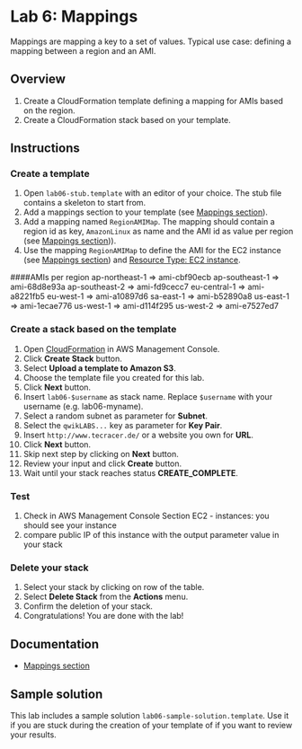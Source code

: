 # Lab 6: Mappings

Mappings are mapping a key to a set of values. Typical use case: defining a mapping between a region and an AMI.

## Overview
1. Create a CloudFormation template defining a mapping for AMIs based on the region.
1. Create a CloudFormation stack based on your template.

## Instructions

### Create a template
1. Open ``lab06-stub.template`` with an editor of your choice. The stub file contains a skeleton to start from.
1. Add a mappings section to your template (see [Mappings section](http://docs.aws.amazon.com/AWSCloudFormation/latest/UserGuide/mappings-section-structure.html)).
1. Add a mapping named ``RegionAMIMap``. The mapping should contain a region id as key, ``AmazonLinux`` as name and the AMI id as value per region (see [Mappings section](http://docs.aws.amazon.com/AWSCloudFormation/latest/UserGuide/mappings-section-structure.html))).
1. Use the mapping ``RegionAMIMap`` to define the AMI for the EC2 instance (see [Mappings section](http://docs.aws.amazon.com/AWSCloudFormation/latest/UserGuide/mappings-section-structure.html)) and [Resource Type: EC2 instance](http://docs.aws.amazon.com/AWSCloudFormation/latest/UserGuide/aws-properties-ec2-instance.html).

####AMIs per region
ap-northeast-1 => ami-cbf90ecb
ap-southeast-1 => ami-68d8e93a
ap-southeast-2 => ami-fd9cecc7
eu-central-1 => ami-a8221fb5
eu-west-1 => ami-a10897d6
sa-east-1 => ami-b52890a8
us-east-1 => ami-1ecae776
us-west-1 => ami-d114f295
us-west-2 => ami-e7527ed7

### Create a stack based on the template
1. Open [CloudFormation](https://console.aws.amazon.com/cloudformation) in AWS Management Console.
1. Click **Create Stack** button.
1. Select **Upload a template to Amazon S3**.
1. Choose the template file you created for this lab.
1. Click **Next** button.
1. Insert ``lab06-$username`` as stack name. Replace ``$username`` with your username (e.g. lab06-myname).
1. Select a random subnet as parameter for **Subnet**.
1. Select the ``qwikLABS...`` key as parameter for **Key Pair**.
1. Insert ``http://www.tecracer.de/`` or a website you own for **URL**.
1. Click **Next** button.
1. Skip next step by clicking on **Next** button.
1. Review your input and click **Create** button.
1. Wait until your stack reaches status **CREATE_COMPLETE**.

### Test
1. Check in AWS Management Console Section EC2 - instances: you should see your instance
1. compare public IP of this instance with the output parameter value in your stack

### Delete your stack
1. Select your stack by clicking on row of the table.
1. Select **Delete Stack** from the **Actions** menu.
1. Confirm the deletion of your stack.
1. Congratulations! You are done with the lab!

## Documentation
* [Mappings section](http://docs.aws.amazon.com/AWSCloudFormation/latest/UserGuide/mappings-section-structure.html)

## Sample solution
This lab includes a sample solution ``lab06-sample-solution.template``. Use it if you are stuck during the creation of your template of if you want to review your results.